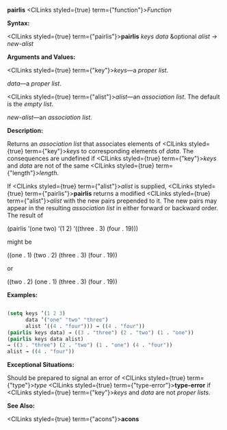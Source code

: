 **pairlis** <ClLinks styled={true} term={"function"}><i>Function</i></ClLinks> 



**Syntax:** 



<ClLinks styled={true} term={"pairlis"}><b>pairlis</b></ClLinks> *keys data* &amp;optional *alist → new-alist* 



**Arguments and Values:** 



<ClLinks styled={true} term={"key"}><i>keys</i></ClLinks>—a *proper list*. 



*data*—a *proper list*. 



<ClLinks styled={true} term={"alist"}><i>alist</i></ClLinks>—an *association list*. The default is the *empty list*. 



*new-alist*—an *association list*. 



**Description:** 



Returns an *association list* that associates elements of <ClLinks styled={true} term={"key"}><i>keys</i></ClLinks> to corresponding elements of *data*. The consequences are undefined if <ClLinks styled={true} term={"key"}><i>keys</i></ClLinks> and *data* are not of the same <ClLinks styled={true} term={"length"}><i>length</i></ClLinks>. 



If <ClLinks styled={true} term={"alist"}><i>alist</i></ClLinks> is supplied, <ClLinks styled={true} term={"pairlis"}><b>pairlis</b></ClLinks> returns a modified <ClLinks styled={true} term={"alist"}><i>alist</i></ClLinks> with the new pairs prepended to it. The new pairs may appear in the resulting *association list* in either forward or backward order. The result of 



(pairlis ’(one two) ’(1 2) ’((three . 3) (four . 19))) 



might be 



((one . 1) (two . 2) (three . 3) (four . 19)) 



or 







 



 



((two . 2) (one . 1) (three . 3) (four . 19)) 



**Examples:**
```lisp

(setq keys ’(1 2 3) 
      data ’("one" "two" "three") 
      alist ’((4 . "four"))) → ((4 . "four")) 
(pairlis keys data) → ((3 . "three") (2 . "two") (1 . "one")) 
(pairlis keys data alist) 
→ ((3 . "three") (2 . "two") (1 . "one") (4 . "four")) 
alist → ((4 . "four")) 

```
**Exceptional Situations:** 



Should be prepared to signal an error of <ClLinks styled={true} term={"type"}><i>type</i></ClLinks> <ClLinks styled={true} term={"type-error"}><b>type-error</b></ClLinks> if <ClLinks styled={true} term={"key"}><i>keys</i></ClLinks> and *data* are not *proper lists*. 



**See Also:** 



<ClLinks styled={true} term={"acons"}><b>acons</b></ClLinks> 



